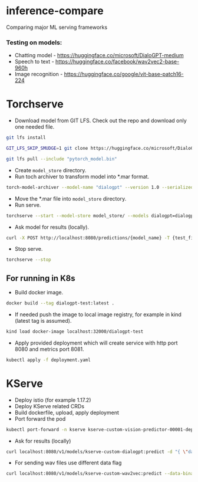 # inference-compare
Comparing major ML serving frameworks

### Testing on models:
* Chatting model - https://huggingface.co/microsoft/DialoGPT-medium
* Speech to text - https://huggingface.co/facebook/wav2vec2-base-960h
* Image recognition - https://huggingface.co/google/vit-base-patch16-224

# Torchserve
* Download model from GIT LFS. Check out the repo and download only one needed file.
```bash
git lfs install

GIT_LFS_SKIP_SMUDGE=1 git clone https://huggingface.co/microsoft/DialoGPT-medium

git lfs pull --include "pytorch_model.bin"
```

* Create `model_store` directory.
* Run toch archiver to transform model into *.mar format.
```bash
torch-model-archiver --model-name "dialogpt" --version 1.0 --serialized-file ./DialoGPT-medium/pytorch_model.bin --extra-files "./DialoGPT-medium/config.json,./DialoGPT-medium/vocab.json" --handler ./inference-compare/torchserve/dialogpt/dialogpt-handler.py
```
* Move the *.mar file into `model_store` directory.
* Run serve.
```bash
torchserve --start --model-store model_store/ --models dialogpt=dialogpt.mar
```

* Ask model for results (locally).
```bash
curl -X POST http://localhost:8080/predictions/{model_name} -T {test_file}
```

* Stop serve.
```bash
torchserve --stop
```

## For running in K8s
* Build docker image.
```bash
docker build --tag dialogpt-test:latest .
```

* If needed push the image to local image registry, for example in kind (latest tag is assumed).
```bash
kind load docker-image localhost:32000/dialogpt-test
```

* Apply provided deployment which will create service with http port 8080 and metrics port 8081.
```bash
kubectl apply -f deployment.yaml
```

# KServe
* Deploy istio (for example 1.17.2)
* Deploy KServe related CRDs
* Build dockerfile, upload, apply deployment
* Port forward the pod
```bash
kubectl port-forward -n kserve kserve-custom-vision-predictor-00001-deployment-55bc9cc4c6658wn 8080:8080
```

* Ask for results (locally)
```bash
curl localhost:8080/v1/models/kserve-custom-dialogpt:predict -d "{ \"data\": \"How to get rich fast\" }"
```

* For sending wav files use different data flag
```bash
curl localhost:8080/v1/models/kserve-custom-wav2vec:predict --data-binary @./voice.wav
```